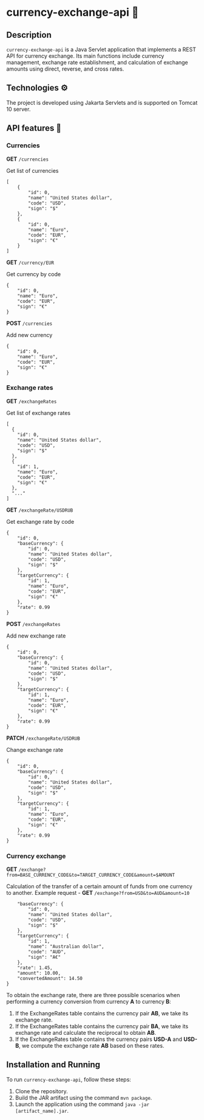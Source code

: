 # currency-exchange-api 💸

## Description
`currency-exchange-api` is a Java Servlet application that implements a REST API for currency exchange. Its main functions include currency management, exchange rate establishment, and calculation of exchange amounts using direct, reverse, and cross rates.

## Technologies ⚙
The project is developed using Jakarta Servlets and is supported on Tomcat 10 server.

## API features 🧰
### Currencies
**GET** `/currencies`

Get list of currencies
```
[
    {
        "id": 0,
        "name": "United States dollar",
        "code": "USD",
        "sign": "$"
    },   
    {
        "id": 0,
        "name": "Euro",
        "code": "EUR",
        "sign": "€"
    }
]
```

**GET** `/currency/EUR`

Get currency by code
```
{
    "id": 0,
    "name": "Euro",
    "code": "EUR",
    "sign": "€"
}
```

**POST** `/currencies`

Add new currency
```
{
    "id": 0,
    "name": "Euro",
    "code": "EUR",
    "sign": "€"
}
```


### Exchange rates
**GET** `/exchangeRates`

Get list of exchange rates
```
[
  {
    "id": 0,
    "name": "United States dollar",
    "code": "USD",
    "sign": "$"
  },
  {
    "id": 1,
    "name": "Euro",
    "code": "EUR",
    "sign": "€"
  },
  "..."
]
```

**GET** `/exchangeRate/USDRUB`

Get exchange rate by code
```
{
    "id": 0,
    "baseCurrency": {
        "id": 0,
        "name": "United States dollar",
        "code": "USD",
        "sign": "$"
    },
    "targetCurrency": {
        "id": 1,
        "name": "Euro",
        "code": "EUR",
        "sign": "€"
    },
    "rate": 0.99
}
```

**POST** `/exchangeRates`

Add new exchange rate
```
{
    "id": 0,
    "baseCurrency": {
        "id": 0,
        "name": "United States dollar",
        "code": "USD",
        "sign": "$"
    },
    "targetCurrency": {
        "id": 1,
        "name": "Euro",
        "code": "EUR",
        "sign": "€"
    },
    "rate": 0.99
}
```
**PATCH** `/exchangeRate/USDRUB`

Change exchange rate
```
{
    "id": 0,
    "baseCurrency": {
        "id": 0,
        "name": "United States dollar",
        "code": "USD",
        "sign": "$"
    },
    "targetCurrency": {
        "id": 1,
        "name": "Euro",
        "code": "EUR",
        "sign": "€"
    },
    "rate": 0.99
}
```

### Currency exchange
**GET** `/exchange?from=BASE_CURRENCY_CODE&to=TARGET_CURRENCY_CODE&amount=$AMOUNT`

Calculation of the transfer of a certain amount of funds from one currency to another. Example request - **GET** `/exchange?from=USD&to=AUD&amount=10`

```{
    "baseCurrency": {
        "id": 0,
        "name": "United States dollar",
        "code": "USD",
        "sign": "$"
    },
    "targetCurrency": {
        "id": 1,
        "name": "Australian dollar",
        "code": "AUD",
        "sign": "A€"
    },
    "rate": 1.45,
    "amount": 10.00,
    "convertedAmount": 14.50
}
```

To obtain the exchange rate, there are three possible scenarios when performing a currency conversion from currency **A** to currency **B**:

1. If the ExchangeRates table contains the currency pair **AB**, we take its exchange rate.
2. If the ExchangeRates table contains the currency pair **BA**, we take its exchange rate and calculate the reciprocal to obtain **AB**.
3. If the ExchangeRates table contains the currency pairs **USD-A** and **USD-B**, we compute the exchange rate **AB** based on these rates.

## Installation and Running
To run `currency-exchange-api`, follow these steps:
1. Clone the repository.
2. Build the JAR artifact using the command `mvn package`.
3. Launch the application using the command `java -jar [artifact_name].jar`.
